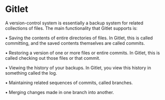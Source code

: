# Gitlet

A version-control system is essentially a backup system for related collections of files. The main functionality that Gitlet supports is:

  •	Saving the contents of entire directories of files. In Gitlet, this is called committing, and the saved contents themselves are called commits.
  
  •	Restoring a version of one or more files or entire commits. In Gitlet, this is called checking out those files or that commit.
  
  •	Viewing the history of your backups. In Gitlet, you view this history in something called the log.
  
  •	Maintaining related sequences of commits, called branches.
  
  •	Merging changes made in one branch into another.
  

